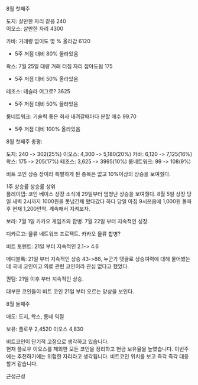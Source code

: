 8월 첫째주

도지: 살만한 자리 같음 240  
이오스: 살만한 자리 4300  

카바: 거래량 없이도 몇 % 올라감 6120  
- 5주 저점 대비 80% 올라있음

왁스: 7월 25일 대량 거래 터짐 자리 잡아도됨 175
- 5주 저점 대비 50% 올라있음

테조스: 테슬라 어그로? 3625
- 5주 저점 대비 50% 올라있음

룸네트워크: 기술력 좋은 회사 내려갈때마다 분할 매수 99.70
- 5주 저점 대비 100% 올라있음

8월 첫째주 총평:

도지: 240 -> 302(25%)
이오스: 4,300 -> 5,180(20%)
카바: 6,120 -> 7,125(16%)
왁스: 175 -> 205(17%)
테조스: 3,625 -> 3995(10%)
룸네트워크: 99 -> 108(9%)

비트 코인 상승 장이라 특별하게 튄 종목은 없고 10%이상의 상승을 보여줬다.

1주 상승률 상승률 상위  
플레이댑: 코인 베이스 상장 소식에 29일부터 엄청난 상승을 보여줬다.  8월 5일 상장 당일 새벽 2시까지 1000원을 못넘긴체 왔다갔다 하다 당일 아침 9시쯔음에 1,000원 돌파 후 현재 1,200안착. 계속해서 지켜보자.

보라: 7월 1일 카카오 게임즈와 합병. 7월 22일 부터 지속적인 성장.

디카르고: 물류 네트워크 프로젝트. 카카오 물류 합병? 

비트 토렌트: 21일 부터 지속적인 2.1-> 4.6  

메디블록: 21일 부터 지속적인 상승 43->88, 누군가 댓글로 상승여력에 대해 물어봤는데 국내 코인이고 의료 관련 코인이라 관심 없다고 했었다. 

퀀텀: 21일 이후 부터 지속적인 상승.

대부분 코인들이 비트 코인 21일 부터 오르는 양상을 보인다.

8월 둘째주 

매도:
도지, 왁스, 룸네 익절

보유: 
플로우 2,4520
이오스 4,830

비트코인이 단기적 고점으로 생각하고 있습니다.   
현재 플로우 이오스를 제외한 모든 코인을 정리하고 현금 보유율을 높였습니다. 이번주에는 추천하기에는 위험한 자리라고 생각됩니다. 비트코인 위치를 보고 즉각 즉각 대응할거 같습니다.


근성근성